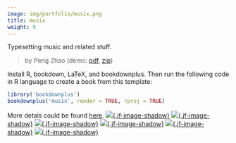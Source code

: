 ```yaml
---
image: img/portfolio/musix.png
title: musix
weight: 9
---
```


Typesetting music and related stuff.

> by Peng Zhao (demo: [pdf](https://github.com/pzhaonet/bookdownplus/raw/master/upload/musix/showcase/musix.pdf), [zip](https://github.com/pzhaonet/bookdownplus/raw/master/upload/musix/demo.zip))

<!--more-->

Install R, bookdown, LaTeX, and bookdownplus. Then run the following code in R language to create a book from this template:

```r
library('bookdownplus')
bookdownplus('musix', render = TRUE, rproj = TRUE)
```

More detals could be found [here](https://github.com/pzhaonet/bookdownplus).
[![](https://github.com/pzhaonet/bookdownplus/raw/master/upload/musix/showcase/cover.png){.jf-image-shadow}](https://github.com/pzhaonet/bookdownplus/raw/master/upload/musix/showcase/cover.png)
[![](https://github.com/pzhaonet/bookdownplus/raw/master/upload/musix/showcase/musix10.png){.jf-image-shadow}](https://github.com/pzhaonet/bookdownplus/raw/master/upload/musix/showcase/musix10.png)
[![](https://github.com/pzhaonet/bookdownplus/raw/master/upload/musix/showcase/musix13.png){.jf-image-shadow}](https://github.com/pzhaonet/bookdownplus/raw/master/upload/musix/showcase/musix13.png)
[![](https://github.com/pzhaonet/bookdownplus/raw/master/upload/musix/showcase/musix2.png){.jf-image-shadow}](https://github.com/pzhaonet/bookdownplus/raw/master/upload/musix/showcase/musix2.png)
[![](https://github.com/pzhaonet/bookdownplus/raw/master/upload/musix/showcase/musix7.png){.jf-image-shadow}](https://github.com/pzhaonet/bookdownplus/raw/master/upload/musix/showcase/musix7.png)
[![](https://github.com/pzhaonet/bookdownplus/raw/master/upload/musix/showcase/musix8.png){.jf-image-shadow}](https://github.com/pzhaonet/bookdownplus/raw/master/upload/musix/showcase/musix8.png)

